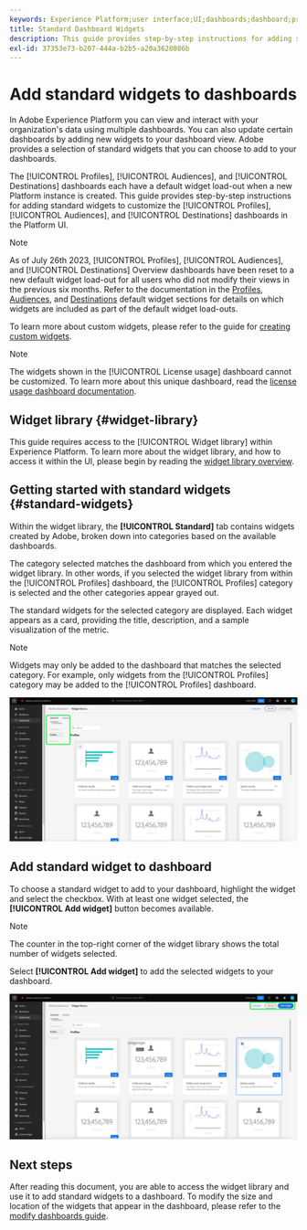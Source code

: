 ```yaml
---
keywords: Experience Platform;user interface;UI;dashboards;dashboard;profiles;segments;destinations;license usage
title: Standard Dashboard Widgets
description: This guide provides step-by-step instructions for adding standard widgets to your Adobe Experience Platform dashboards.
exl-id: 37353e73-b207-444a-b2b5-a20a3628086b
---
```

# Add standard widgets to dashboards

In Adobe Experience Platform you can view and interact with your organization's data using multiple dashboards. You can also update certain dashboards by adding new widgets to your dashboard view. Adobe provides a selection of standard widgets that you can choose to add to your dashboards.

The [!UICONTROL Profiles], [!UICONTROL Audiences], and [!UICONTROL Destinations] dashboards each have a default widget load-out when a new Platform instance is created. This guide provides step-by-step instructions for adding standard widgets to customize the [!UICONTROL Profiles], [!UICONTROL Audiences], and [!UICONTROL Destinations] dashboards in the Platform UI.

>[!NOTE]
>
>As of July 26th 2023, [!UICONTROL Profiles], [!UICONTROL Audiences], and [!UICONTROL Destinations] Overview dashboards have been reset to a new default widget load-out for all users who did not modify their views in the previous six months.
>Refer to the documentation in the [Profiles](../guides/profiles.md#default-widgets), [Audiences](../guides/audiences.md#default-widgets), and [Destinations](../guides/destinations.md#default-widgets) default widget sections for details on which widgets are included as part of the default widget load-outs.

To learn more about custom widgets, please refer to the guide for [creating custom widgets](custom-widgets.md).

>[!NOTE]
>
>The widgets shown in the [!UICONTROL License usage] dashboard cannot be customized. To learn more about this unique dashboard, read the [license usage dashboard documentation](../guides/license-usage.md).

## Widget library {#widget-library}

This guide requires access to the [!UICONTROL Widget library] within Experience Platform. To learn more about the widget library, and how to access it within the UI, please begin by reading the [widget library overview](widget-library.md).

## Getting started with standard widgets {#standard-widgets}

Within the widget library, the **[!UICONTROL Standard]** tab contains widgets created by Adobe, broken down into categories based on the available dashboards. 

The category selected matches the dashboard from which you entered the widget library. In other words, if you selected the widget library from within the [!UICONTROL Profiles] dashboard, the [!UICONTROL Profiles] category is selected and the other categories appear grayed out.

The standard widgets for the selected category are displayed. Each widget appears as a card, providing the title, description, and a sample visualization of the metric.

>[!NOTE]
>
>Widgets may only be added to the dashboard that matches the selected category. For example, only widgets from the [!UICONTROL Profiles] category may be added to the [!UICONTROL Profiles] dashboard.

![The widget library workspace with the Standard tab and available categories highlighted.](../images/customization/standard-widgets.png)

## Add standard widget to dashboard

To choose a standard widget to add to your dashboard, highlight the widget and select the checkbox. With at least one widget selected, the **[!UICONTROL Add widget]** button becomes available.

>[!NOTE]
>
>The counter in the top-right corner of the widget library shows the total number of widgets selected.

Select **[!UICONTROL Add widget]** to add the selected widgets to your dashboard.

![The widget library workspace with a widget selected and Add widget and Cancel highlighted.](../images/customization/add-widget.png)

## Next steps

After reading this document, you are able to access the widget library and use it to add standard widgets to a dashboard. To modify the size and location of the widgets that appear in the dashboard, please refer to the [modify dashboards guide](modify.md).
